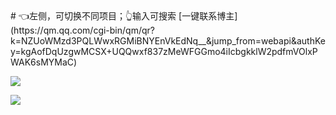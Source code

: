 
<ScrollingNotice />
# 👈左侧，可切换不同项目；👆输入可搜索
[一键联系博主](https://qm.qq.com/cgi-bin/qm/qr?k=NZUoWMzd3PQLWwxRGMiBNYEnVkEdNq__&jump_from=webapi&authKey=kgAofDqUzgwMCSX+UQQwxf837zMeWFGGmo4iIcbgkklW2pdfmVOlxPWAK6sMYMaC)

![](http://cdn.qiniu.liyansheng.top/img/DM_20241118184856_001-removebg-preview.png)


<MyGlobalComponent />

![](http://cdn.qiniu.liyansheng.top/img/20241122020156.png)
